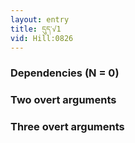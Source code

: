 ```yaml
---
layout: entry
title: དུད་√1
vid: Hill:0826
---
```

### Dependencies (N = 0)


### Two overt arguments


### Three overt arguments
